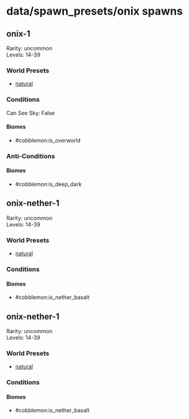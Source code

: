 # data/spawn_presets/onix spawns  
  
## onix-1  
Rarity: uncommon  
Levels: 14-39  
  
### World Presets  
* [natural](/data/world_presets/natural.md)  
  
### Conditions  
Can See Sky: False  
  
#### Biomes  
  * #cobblemon:is_overworld
  
  
### Anti-Conditions  
  
#### Biomes  
  * #cobblemon:is_deep_dark
  
  
## onix-nether-1  
Rarity: uncommon  
Levels: 14-39  
  
### World Presets  
* [natural](/data/world_presets/natural.md)  
  
### Conditions  
  
#### Biomes  
  * #cobblemon:is_nether_basalt
  
  
## onix-nether-1  
Rarity: uncommon  
Levels: 14-39  
  
### World Presets  
* [natural](/data/world_presets/natural.md)  
  
### Conditions  
  
#### Biomes  
  * #cobblemon:is_nether_basalt
  
